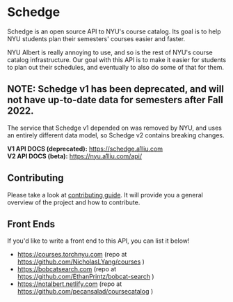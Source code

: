 # Schedge
Schedge is an open source API to NYU's course catalog. Its goal is to help
NYU students plan their semesters' courses easier and faster.

NYU Albert is really annoying to use, and so is the rest of NYU's course catalog
infrastructure. Our goal with this API is to make it easier for students to plan
out their schedules, and eventually to also do some of that for them.

## NOTE: Schedge v1 has been deprecated, and will not have up-to-date data for semesters after Fall 2022.
The service that Schedge v1 depended on was removed by NYU, and uses an entirely different data model,
so Schedge v2 contains breaking changes.

**V1 API DOCS (deprecated):** https://schedge.a1liu.com  
**V2 API DOCS (beta):** https://nyu.a1liu.com/api/  

## Contributing
Please take a look at [contributing guide](docs/CONTRIBUTING.md). It will provide
you a general overview of the project and how to contribute.

## Front Ends
If you'd like to write a front end to this API, you can list it below!

- https://courses.torchnyu.com (repo at https://github.com/NicholasLYang/courses )
- https://bobcatsearch.com (repo at https://github.com/EthanPrintz/bobcat-search )
- https://notalbert.netlify.com (repo at https://github.com/pecansalad/coursecatalog )
